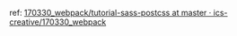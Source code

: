 ref: [170330_webpack/tutorial-sass-postcss at master · ics-creative/170330_webpack](https://github.com/ics-creative/170330_webpack/tree/master/tutorial-sass-postcss)
